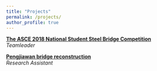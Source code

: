 ```yaml
---
title: "Projects"
permalink: /projects/
author_profile: true
---
```


<b>[The ASCE 2018 National Student Steel Bridge Competition](http://goatman1.github.io/projects/ASCE-2018)</b> <br>
<i>Teamleader</i>

<b>[Pengjiawan bridge reconstruction](http://goatman1.github.io/projects/Pengjiawan)</b> <br>
<i>Research Assistant</i>